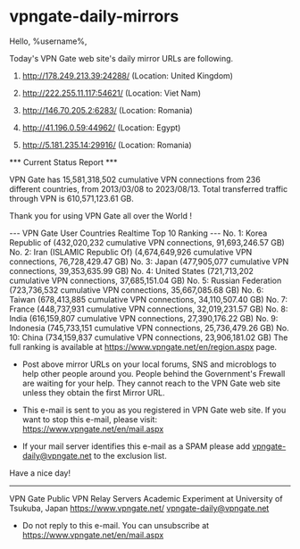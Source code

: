 # vpngate-daily-mirrors

Hello, %username%,

Today's VPN Gate web site's daily mirror URLs are following.

1. http://178.249.213.39:24288/
   (Location: United Kingdom)

2. http://222.255.11.117:54621/
   (Location: Viet Nam)

3. http://146.70.205.2:6283/
   (Location: Romania)

4. http://41.196.0.59:44962/
   (Location: Egypt)

5. http://5.181.235.14:29916/
   (Location: Romania)


*** Current Status Report ***

VPN Gate has 15,581,318,502 cumulative VPN connections from 236 different countries, from 2013/03/08 to 2023/08/13.
Total transferred traffic through VPN is 610,571,123.61 GB.

Thank you for using VPN Gate all over the World !


--- VPN Gate User Countries Realtime Top 10 Ranking ---
No. 1: Korea Republic of (432,020,232 cumulative VPN connections, 91,693,246.57 GB)
No. 2: Iran (ISLAMIC Republic Of) (4,674,649,926 cumulative VPN connections, 76,728,429.47 GB)
No. 3: Japan (477,905,077 cumulative VPN connections, 39,353,635.99 GB)
No. 4: United States (721,713,202 cumulative VPN connections, 37,685,151.04 GB)
No. 5: Russian Federation (723,736,532 cumulative VPN connections, 35,667,085.68 GB)
No. 6: Taiwan (678,413,885 cumulative VPN connections, 34,110,507.40 GB)
No. 7: France (448,737,931 cumulative VPN connections, 32,019,231.57 GB)
No. 8: India (616,159,807 cumulative VPN connections, 27,390,176.22 GB)
No. 9: Indonesia (745,733,151 cumulative VPN connections, 25,736,479.26 GB)
No. 10: China (734,159,837 cumulative VPN connections, 23,906,181.02 GB)
The full ranking is available at https://www.vpngate.net/en/region.aspx page.


* Post above mirror URLs on your local forums, SNS and microblogs
  to help other people around you.
  People behind the Government's Frewall are waiting for your help.
  They cannot reach to the VPN Gate web site
  unless they obtain the first Mirror URL.

* This e-mail is sent to you as you registered in VPN Gate web site.
  If you want to stop this e-mail, please visit:
  https://www.vpngate.net/en/mail.aspx

* If your mail server identifies this e-mail as a SPAM
  please add vpngate-daily@vpngate.net to the exclusion list.

Have a nice day!

------------------------------------------------------
VPN Gate Public VPN Relay Servers
Academic Experiment at University of Tsukuba, Japan
https://www.vpngate.net/
vpngate-daily@vpngate.net
* Do not reply to this e-mail.
  You can unsubscribe at https://www.vpngate.net/en/mail.aspx


